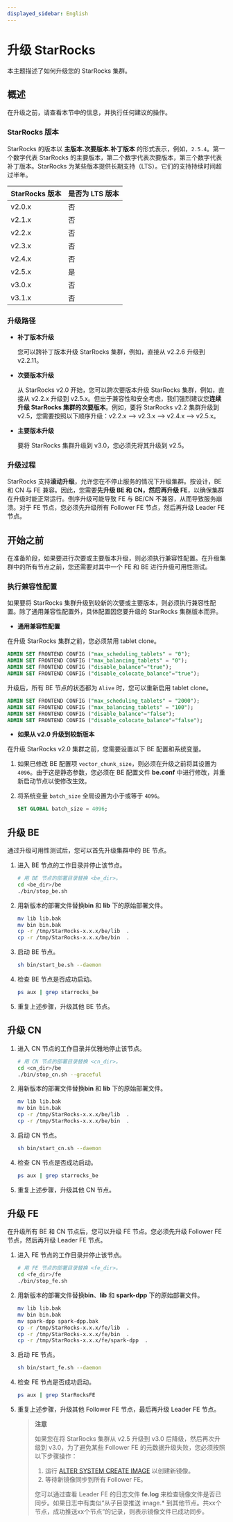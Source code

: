 ```yaml
---
displayed_sidebar: English
---
```


# 升级 StarRocks

本主题描述了如何升级您的 StarRocks 集群。

## 概述

在升级之前，请查看本节中的信息，并执行任何建议的操作。

### StarRocks 版本

StarRocks 的版本以 **主版本.次要版本.补丁版本** 的形式表示，例如，`2.5.4`。第一个数字代表 StarRocks 的主要版本，第二个数字代表次要版本，第三个数字代表补丁版本。StarRocks 为某些版本提供长期支持（LTS）。它们的支持持续时间超过半年。

| **StarRocks 版本** | **是否为 LTS 版本** |
| --------------------- | ---------------------- |
| v2.0.x                | 否                     |
| v2.1.x                | 否                     |
| v2.2.x                | 否                     |
| v2.3.x                | 否                     |
| v2.4.x                | 否                     |
| v2.5.x                | 是                     |
| v3.0.x                | 否                     |
| v3.1.x                | 否                     |

### 升级路径

- **补丁版本升级**

  您可以跨补丁版本升级 StarRocks 集群，例如，直接从 v2.2.6 升级到 v2.2.11。

- **次要版本升级**

  从 StarRocks v2.0 开始，您可以跨次要版本升级 StarRocks 集群，例如，直接从 v2.2.x 升级到 v2.5.x。但出于兼容性和安全考虑，我们强烈建议您**连续升级 StarRocks 集群的次要版本**。例如，要将 StarRocks v2.2 集群升级到 v2.5，您需要按照以下顺序升级：v2.2.x --> v2.3.x --> v2.4.x --> v2.5.x。

- **主要版本升级**

  要将 StarRocks 集群升级到 v3.0，您必须先将其升级到 v2.5。

### 升级过程

StarRocks 支持**滚动升级**，允许您在不停止服务的情况下升级集群。按设计，BE 和 CN 与 FE 兼容。因此，您需要**先升级 BE 和 CN，然后再升级 FE**，以确保集群在升级时能正常运行。倒序升级可能导致 FE 与 BE/CN 不兼容，从而导致服务崩溃。对于 FE 节点，您必须先升级所有 Follower FE 节点，然后再升级 Leader FE 节点。

## 开始之前

在准备阶段，如果要进行次要或主要版本升级，则必须执行兼容性配置。在升级集群中的所有节点之前，您还需要对其中一个 FE 和 BE 进行升级可用性测试。

### 执行兼容性配置

如果要将 StarRocks 集群升级到较新的次要或主要版本，则必须执行兼容性配置。除了通用兼容性配置外，具体配置因您要升级的 StarRocks 集群版本而异。

- **通用兼容性配置**

在升级 StarRocks 集群之前，您必须禁用 tablet clone。

```SQL
ADMIN SET FRONTEND CONFIG ("max_scheduling_tablets" = "0");
ADMIN SET FRONTEND CONFIG ("max_balancing_tablets" = "0");
ADMIN SET FRONTEND CONFIG ("disable_balance"="true");
ADMIN SET FRONTEND CONFIG ("disable_colocate_balance"="true");
```

升级后，所有 BE 节点的状态都为 `Alive` 时，您可以重新启用 tablet clone。

```SQL
ADMIN SET FRONTEND CONFIG ("max_scheduling_tablets" = "2000");
ADMIN SET FRONTEND CONFIG ("max_balancing_tablets" = "100");
ADMIN SET FRONTEND CONFIG ("disable_balance"="false");
ADMIN SET FRONTEND CONFIG ("disable_colocate_balance"="false");
```

- **如果从 v2.0 升级到较新版本**

在升级 StarRocks v2.0 集群之前，您需要设置以下 BE 配置和系统变量。

1. 如果已修改 BE 配置项 `vector_chunk_size`，则必须在升级之前将其设置为 `4096`。由于这是静态参数，您必须在 BE 配置文件 **be.conf** 中进行修改，并重新启动节点以使修改生效。
2. 将系统变量 `batch_size` 全局设置为小于或等于 `4096`。

   ```SQL
   SET GLOBAL batch_size = 4096;
   ```

## 升级 BE

通过升级可用性测试后，您可以首先升级集群中的 BE 节点。

1. 进入 BE 节点的工作目录并停止该节点。

   ```Bash
   # 用 BE 节点的部署目录替换 <be_dir>。
   cd <be_dir>/be
   ./bin/stop_be.sh
   ```

2. 用新版本的部署文件替换**bin** 和 **lib** 下的原始部署文件。

   ```Bash
   mv lib lib.bak 
   mv bin bin.bak
   cp -r /tmp/StarRocks-x.x.x/be/lib  .
   cp -r /tmp/StarRocks-x.x.x/be/bin  .
   ```

3. 启动 BE 节点。

   ```Bash
   sh bin/start_be.sh --daemon
   ```

4. 检查 BE 节点是否成功启动。

   ```Bash
   ps aux | grep starrocks_be
   ```

5. 重复上述步骤，升级其他 BE 节点。

## 升级 CN

1. 进入 CN 节点的工作目录并优雅地停止该节点。

   ```Bash
   # 用 CN 节点的部署目录替换 <cn_dir>。
   cd <cn_dir>/be
   ./bin/stop_cn.sh --graceful
   ```

2. 用新版本的部署文件替换**bin** 和 **lib** 下的原始部署文件。

   ```Bash
   mv lib lib.bak 
   mv bin bin.bak
   cp -r /tmp/StarRocks-x.x.x/be/lib  .
   cp -r /tmp/StarRocks-x.x.x/be/bin  .
   ```

3. 启动 CN 节点。

   ```Bash
   sh bin/start_cn.sh --daemon
   ```

4. 检查 CN 节点是否成功启动。

   ```Bash
   ps aux | grep starrocks_be
   ```

5. 重复上述步骤，升级其他 CN 节点。

## 升级 FE

在升级所有 BE 和 CN 节点后，您可以升级 FE 节点。您必须先升级 Follower FE 节点，然后再升级 Leader FE 节点。

1. 进入 FE 节点的工作目录并停止该节点。

   ```Bash
   # 用 FE 节点的部署目录替换 <fe_dir>。
   cd <fe_dir>/fe
   ./bin/stop_fe.sh
   ```

2. 用新版本的部署文件替换**bin**、**lib** 和 **spark-dpp** 下的原始部署文件。

   ```Bash
   mv lib lib.bak 
   mv bin bin.bak
   mv spark-dpp spark-dpp.bak
   cp -r /tmp/StarRocks-x.x.x/fe/lib  .   
   cp -r /tmp/StarRocks-x.x.x/fe/bin  .
   cp -r /tmp/StarRocks-x.x.x/fe/spark-dpp  .
   ```

3. 启动 FE 节点。

   ```Bash
   sh bin/start_fe.sh --daemon
   ```

4. 检查 FE 节点是否成功启动。

   ```Bash
   ps aux | grep StarRocksFE
   ```

5. 重复上述步骤，升级其他 Follower FE 节点，最后再升级 Leader FE 节点。

   > **注意**
   >
   > 如果您在将 StarRocks 集群从 v2.5 升级到 v3.0 后降级，然后再次升级到 v3.0，为了避免某些 Follower FE 的元数据升级失败，您必须按照以下步骤操作：
   >
   > 1. 运行 [ALTER SYSTEM CREATE IMAGE](../sql-reference/sql-statements/Administration/ALTER_SYSTEM.md) 以创建新镜像。
   > 2. 等待新镜像同步到所有 Follower FE。
   >
   > 您可以通过查看 Leader FE 的日志文件 **fe.log** 来检查镜像文件是否已同步。如果日志中有类似“从子目录推送 image.* 到其他节点。共xx个节点，成功推送xx个节点”的记录，则表示镜像文件已成功同步。
